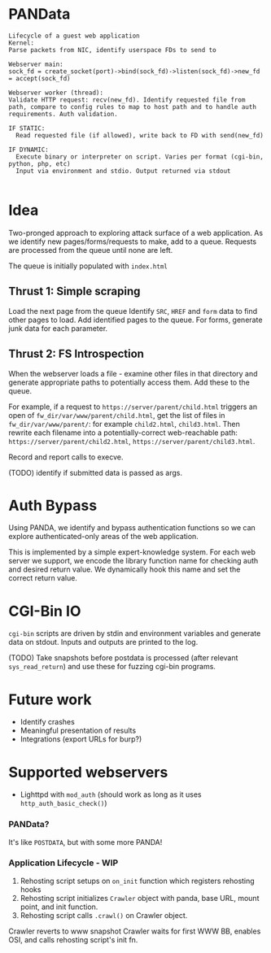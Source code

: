 PANData
====

```
Lifecycle of a guest web application
Kernel:
Parse packets from NIC, identify userspace FDs to send to

Webserver main:
sock_fd = create_socket(port)->bind(sock_fd)->listen(sock_fd)->new_fd = accept(sock_fd)

Webserver worker (thread):
Validate HTTP request: recv(new_fd). Identify requested file from path, compare to config rules to map to host path and to handle auth requirements. Auth validation.

IF STATIC:
  Read requested file (if allowed), write back to FD with send(new_fd)

IF DYNAMIC:
  Execute binary or interpreter on script. Varies per format (cgi-bin, python, php, etc)
  Input via environment and stdio. Output returned via stdout


```

# Idea
Two-pronged approach to exploring attack surface of a web application.
As we identify new pages/forms/requests to make, add to a queue.
Requests are processed from the queue until none are left.

The queue is initially populated with `index.html`

## Thrust 1: Simple scraping
Load the next page from the queue Identify `SRC`, `HREF` and `form` data to find other
pages to load. Add identified pages to the queue. For forms, generate junk data for each parameter.

## Thrust 2: FS Introspection
When the webserver loads a file - examine other files in that directory and generate appropriate
paths to potentially access them. Add these to the queue.

For example, if a request to `https://server/parent/child.html` triggers an open of `fw_dir/var/www/parent/child.html`, get the list of files in `fw_dir/var/www/parent/`:
for example `child2.html`, `child3.html`.
 Then rewrite each filename into a potentially-correct web-reachable path: `https://server/parent/child2.html`,  `https://server/parent/child3.html`.

 Record and report calls to execve.
 
 (TODO) identify if submitted data is passed as args.

# Auth Bypass
Using PANDA, we identify and bypass authentication functions so we can explore
authenticated-only areas of the web application.

This is implemented by a simple expert-knowledge system. For each web server we support, we encode the library function name for checking auth and desired return value. We dynamically hook this name and set the correct return value.

# CGI-Bin IO
`cgi-bin` scripts are driven by stdin and environment variables and generate data on stdout. Inputs and outputs are printed to the log.

(TODO) Take snapshots before postdata is processed (after relevant `sys_read_return`) and use these for fuzzing cgi-bin programs.

# Future work
* Identify crashes
* Meaningful presentation of results 
* Integrations (export URLs for burp?)

# Supported webservers
* Lighttpd with `mod_auth` (should work as long as it uses `http_auth_basic_check()`)

### PANData?
It's like `POSTDATA`, but with some more PANDA!


### Application Lifecycle - WIP
1. Rehosting script setups on `on_init` function which registers rehosting
hooks
2. Rehosting script initializes `Crawler` object with panda, base URL, mount point, and init function.
3. Rehosting script calls `.crawl()` on Crawler object.


Crawler reverts to www snapshot
Crawler waits for first WWW BB, enables OSI, and calls rehosting script's init fn.
